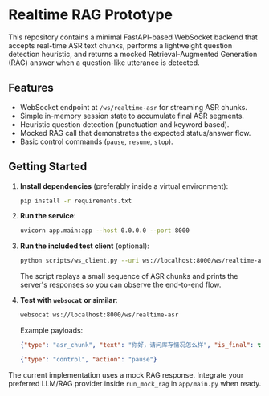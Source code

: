 # Realtime RAG Prototype

This repository contains a minimal FastAPI-based WebSocket backend that accepts
real-time ASR text chunks, performs a lightweight question detection heuristic,
and returns a mocked Retrieval-Augmented Generation (RAG) answer when a
question-like utterance is detected.

## Features

- WebSocket endpoint at `/ws/realtime-asr` for streaming ASR chunks.
- Simple in-memory session state to accumulate final ASR segments.
- Heuristic question detection (punctuation and keyword based).
- Mocked RAG call that demonstrates the expected status/answer flow.
- Basic control commands (`pause`, `resume`, `stop`).

## Getting Started

1. **Install dependencies** (preferably inside a virtual environment):

   ```bash
   pip install -r requirements.txt
   ```

2. **Run the service**:

   ```bash
   uvicorn app.main:app --host 0.0.0.0 --port 8000
   ```

3. **Run the included test client** (optional):

   ```bash
   python scripts/ws_client.py --uri ws://localhost:8000/ws/realtime-asr
   ```

   The script replays a small sequence of ASR chunks and prints the
   server's responses so you can observe the end-to-end flow.

4. **Test with `websocat` or similar**:

   ```bash
   websocat ws://localhost:8000/ws/realtime-asr
   ```

   Example payloads:

   ```json
   {"type": "asr_chunk", "text": "你好，请问库存情况怎么样", "is_final": true}
   ```

   ```json
   {"type": "control", "action": "pause"}
   ```

The current implementation uses a mock RAG response. Integrate your preferred
LLM/RAG provider inside `run_mock_rag` in `app/main.py` when ready.

